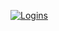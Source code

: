 <a href="#"><img src="https://i.hizliresim.com/gibee79.jpg?_gl=1*b3vldu*_ga*MTUyMzg5MjE1Ni4xNzM3NDgzMjEz*_ga_M9ZRXYS2YN*MTczOTQ0MDkwNy4yLjEuMTczOTQ0MTA3NC41OC4wLjA." alt="Logins" /></a>
